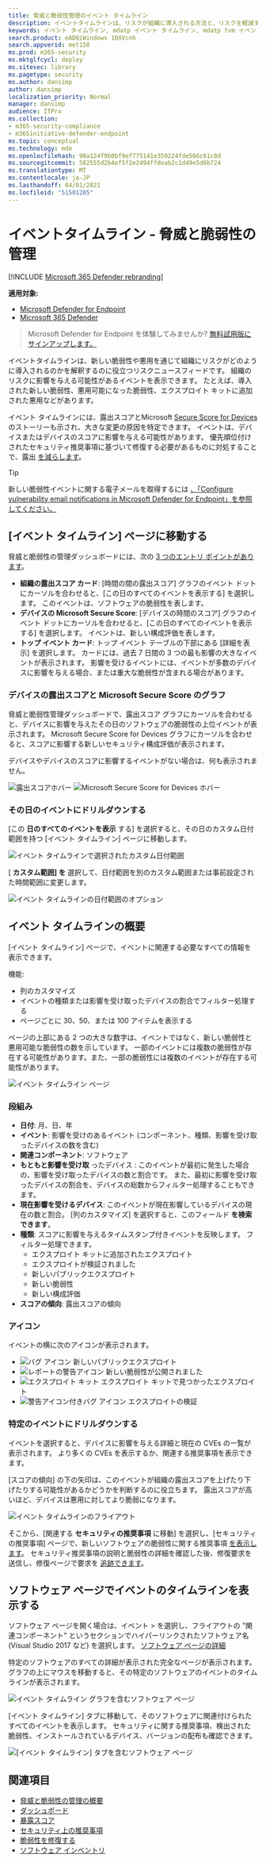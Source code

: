 ```yaml
---
title: 脅威と脆弱性管理のイベント タイムライン
description: イベントタイムラインは、リスクが組織に導入される方法と、リスクを軽減するために発生した軽減策を解釈するのに役立つリスクニュースフィードです。
keywords: イベント タイムライン, mdatp イベント タイムライン, mdatp tvm イベント タイムライン, 脅威と脆弱性の管理, Microsoft Defender for Endpoint
search.product: eADQiWindows 10XVcnh
search.appverid: met150
ms.prod: m365-security
ms.mktglfcycl: deploy
ms.sitesec: library
ms.pagetype: security
ms.author: dansimp
author: dansimp
localization_priority: Normal
manager: dansimp
audience: ITPro
ms.collection:
- m365-security-compliance
- m365initiative-defender-endpoint
ms.topic: conceptual
ms.technology: mde
ms.openlocfilehash: 90a124f9b0bf9ef775141e359224fde566c61c8d
ms.sourcegitcommit: 582555d2b4ef5f2e2494ffdeab2c1d49e5d6b724
ms.translationtype: MT
ms.contentlocale: ja-JP
ms.lasthandoff: 04/01/2021
ms.locfileid: "51501205"
---
```

# <a name="event-timeline---threat-and-vulnerability-management"></a>イベントタイムライン - 脅威と脆弱性の管理

[!INCLUDE [Microsoft 365 Defender rebranding](../../includes/microsoft-defender.md)]


**適用対象:**
- [Microsoft Defender for Endpoint](https://go.microsoft.com/fwlink/?linkid=2154037)
- [Microsoft 365 Defender](https://go.microsoft.com/fwlink/?linkid=2118804)

>Microsoft Defender for Endpoint を体験してみませんか? [無料試用版にサインアップします。](https://www.microsoft.com/microsoft-365/windows/microsoft-defender-atp?ocid=docs-wdatp-portaloverview-abovefoldlink)

イベントタイムラインは、新しい脆弱性や悪用を通じて組織にリスクがどのように導入されるのかを解釈するのに役立つリスクニュースフィードです。 組織のリスクに影響を与える可能性があるイベントを表示できます。 たとえば、導入された新しい脆弱性、悪用可能になった脆弱性、エクスプロイト キットに追加された悪用などがあります。

イベント タイムラインには、露出スコアと[](tvm-exposure-score.md)Microsoft [Secure Score for Devices](tvm-microsoft-secure-score-devices.md)のストーリーも示され、大きな変更の原因を特定できます。 イベントは、デバイスまたはデバイスのスコアに影響を与える可能性があります。 優先順位付けされたセキュリティ推奨事項に基づいて修復する必要があるものに対処することで、露出 [を減らします](tvm-security-recommendation.md)。

>[!TIP]
>新しい脆弱性イベントに関する電子メールを取得するには [、「Configure vulnerability email notifications in Microsoft Defender for Endpoint」を参照してください。](configure-vulnerability-email-notifications.md)

## <a name="navigate-to-the-event-timeline-page"></a>[イベント タイムライン] ページに移動する

脅威と脆弱性の管理ダッシュボードには、次の [3 つのエントリ ポイントがあります](tvm-dashboard-insights.md)。

- **組織の露出スコア カード**: [時間の間の露出スコア] グラフのイベント ドットにカーソルを合わせると、[この日のすべてのイベントを表示する] を選択します。 このイベントは、ソフトウェアの脆弱性を表します。
- **デバイスの Microsoft Secure Score**: [デバイスの時間のスコア] グラフのイベント ドットにカーソルを合わせると、[この日のすべてのイベントを表示する] を選択します。 イベントは、新しい構成評価を表します。
- **トップ イベント カード**: トップ イベント テーブルの下部にある [詳細を表示] を選択します。 カードには、過去 7 日間の 3 つの最も影響の大きなイベントが表示されます。 影響を受けるイベントには、イベントが多数のデバイスに影響を与える場合、または重大な脆弱性が含まれる場合があります。

### <a name="exposure-score-and-microsoft-secure-score-for-devices-graphs"></a>デバイスの露出スコアと Microsoft Secure Score のグラフ

脅威と脆弱性管理ダッシュボードで、露出スコア グラフにカーソルを合わせると、デバイスに影響を与えたその日のソフトウェアの脆弱性の上位イベントが表示されます。 Microsoft Secure Score for Devices グラフにカーソルを合わせると、スコアに影響する新しいセキュリティ構成評価が表示されます。

デバイスやデバイスのスコアに影響するイベントがない場合は、何も表示されません。

![露出スコアホバー ](images/tvm-event-timeline-exposure-score350.png) 
 ![ Microsoft Secure Score for Devices ホバー](images/tvm-event-timeline-device-hover360.png)

### <a name="drill-down-to-events-from-that-day"></a>その日のイベントにドリルダウンする

[この **日のすべてのイベントを表示** する] を選択すると、その日のカスタム日付範囲を持つ [イベント タイムライン] ページに移動します。

![イベント タイムラインで選択されたカスタム日付範囲](images/tvm-event-timeline-drilldown.png)

[ **カスタム範囲] を** 選択して、日付範囲を別のカスタム範囲または事前設定された時間範囲に変更します。

![イベント タイムラインの日付範囲のオプション](images/tvm-event-timeline-dates.png)

## <a name="event-timeline-overview"></a>イベント タイムラインの概要

[イベント タイムライン] ページで、イベントに関連する必要なすべての情報を表示できます。 

機能: 

- 列のカスタマイズ
- イベントの種類または影響を受け取ったデバイスの割合でフィルター処理する
- ページごとに 30、50、または 100 アイテムを表示する

ページの上部にある 2 つの大きな数字は、イベントではなく、新しい脆弱性と悪用可能な脆弱性の数を示しています。 一部のイベントには複数の脆弱性が存在する可能性があります。また、一部の脆弱性には複数のイベントが存在する可能性があります。

![イベント タイムライン ページ](images/tvm-event-timeline-overview-mixed-type.png)

### <a name="columns"></a>段組み

- **日付**: 月、日、年
- **イベント**: 影響を受けのあるイベント (コンポーネント、種類、影響を受け取ったデバイスの数を含む)
- **関連コンポーネント**: ソフトウェア
- **もともと影響を受け取** ったデバイス : このイベントが最初に発生した場合の、影響を受け取ったデバイスの数と割合です。 また、最初に影響を受け取ったデバイスの割合を、デバイスの総数からフィルター処理することもできます。
- **現在影響を受けるデバイス**: このイベントが現在影響しているデバイスの現在の数と割合。 [列のカスタマイズ] を選択すると、このフィールド **を検索できます**。
- **種類**: スコアに影響を与えるタイムスタンプ付きイベントを反映します。 フィルター処理できます。
    - エクスプロイト キットに追加されたエクスプロイト
    - エクスプロイトが検証されました
    - 新しいパブリックエクスプロイト
    - 新しい脆弱性
    - 新しい構成評価
- **スコアの傾向**: 露出スコアの傾向

### <a name="icons"></a>アイコン

イベントの横に次のアイコンが表示されます。

- ![バグ アイコン](images/tvm-black-bug-icon.png) 新しいパブリックエクスプロイト
- ![レポートの警告アイコン](images/report-warning-icon.png) 新しい脆弱性が公開されました
- ![エクスプロイト キット](images/bug-lightning-icon2.png) エクスプロイト キットで見つかったエクスプロイト
- ![警告アイコン付きバグ アイコン](images/bug-caution-icon2.png) エクスプロイトの検証

### <a name="drill-down-to-a-specific-event"></a>特定のイベントにドリルダウンする

イベントを選択すると、デバイスに影響を与える詳細と現在の CVEs の一覧が表示されます。 より多くの CVEs を表示するか、関連する推奨事項を表示できます。

[スコアの傾向] の下の矢印は、このイベントが組織の露出スコアを上げたり下げたりする可能性があるかどうかを判断するのに役立ちます。 露出スコアが高いほど、デバイスは悪用に対してより脆弱になります。

![イベント タイムラインのフライアウト](images/tvm-event-timeline-flyout500.png)

そこから、[関連する **セキュリティの推奨事項** に移動] を選択し、[セキュリティの推奨事項] ページで、新しいソフトウェアの脆弱性に関する推奨事項 [を表示します](tvm-security-recommendation.md)。 セキュリティ推奨事項の説明と脆弱性の詳細を確認した後、修復要求を送信し、修復ページで要求を [追跡できます](tvm-remediation.md)。  

## <a name="view-event-timelines-in-software-pages"></a>ソフトウェア ページでイベントのタイムラインを表示する

ソフトウェア ページを開く場合は、イベント > を選択し、フライアウトの "関連コンポーネント" というセクションでハイパーリンクされたソフトウェア名 (Visual Studio 2017 など) を選択します。 [ソフトウェア ページの詳細](tvm-software-inventory.md#software-pages)

特定のソフトウェアのすべての詳細が表示された完全なページが表示されます。 グラフの上にマウスを移動すると、その特定のソフトウェアのイベントのタイムラインが表示されます。

![イベント タイムライン グラフを含むソフトウェア ページ](images/tvm-event-timeline-software2.png)

[イベント タイムライン] タブに移動して、そのソフトウェアに関連付けられたすべてのイベントを表示します。 セキュリティに関する推奨事項、検出された脆弱性、インストールされているデバイス、バージョンの配布も確認できます。

![[イベント タイムライン] タブを含むソフトウェア ページ](images/tvm-event-timeline-software-pages.png)

## <a name="related-topics"></a>関連項目

- [脅威と脆弱性の管理の概要](next-gen-threat-and-vuln-mgt.md)
- [ダッシュボード](tvm-dashboard-insights.md)
- [暴露スコア](tvm-exposure-score.md)
- [セキュリティ上の推奨事項](tvm-security-recommendation.md)
- [脆弱性を修復する](tvm-remediation.md)
- [ソフトウェア インベントリ](tvm-software-inventory.md)

